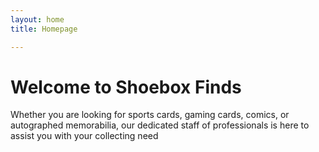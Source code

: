 ```yaml
---
layout: home
title: Homepage

---
```

# Welcome to Shoebox Finds

Whether you are looking for sports cards, gaming cards, comics, or autographed memorabilia, our dedicated staff of professionals is here to assist you with your collecting need